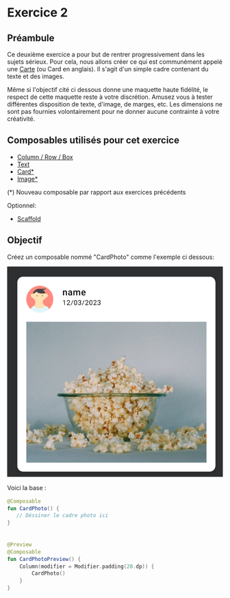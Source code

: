 # Exercice 2

## Préambule

Ce deuxième exercice a pour but de rentrer progressivement dans les sujets sérieux. Pour cela, nous allons créer ce qui est communément appelé une [Carte](https://m3.material.io/components/cards/overview) (ou Card en anglais). Il s'agit d'un simple cadre contenant du texte et des images.

Même si l'objectif cité ci dessous donne une maquette haute fidélité, le respect de cette maquette reste à votre discrétion. Amusez vous à tester différentes disposition de texte, d'image, de marges, etc. Les dimensions ne sont pas fournies volontairement pour ne donner aucune contrainte à votre créativité.

## Composables utilisés pour cet exercice

* [Column / Row / Box](https://developer.android.com/jetpack/compose/layouts/basics?hl=fr)
* [Text](https://developer.android.com/jetpack/compose/text?hl=fr)
* [Card*](https://www.jetpackcompose.net/jetpack-compose-card)
* [Image*](https://developer.android.com/jetpack/compose/graphics/images/loading?hl=fr)

(*) Nouveau composable par rapport aux exercices précédents

Optionnel:
* [Scaffold](https://developer.android.com/jetpack/compose/layouts/material?hl=fr#scaffold)

## Objectif

Créez un composable nommé "CardPhoto" comme l'exemple ci dessous:

![Objectif exercice](img/feedItem.png)

Voici la base :

```kotlin
@Composable
fun CardPhoto() {
   // Déssiner le cadre photo ici
}


@Preview
@Composable
fun CardPhotoPreview() {
    Column(modifier = Modifier.padding(20.dp)) {
        CardPhoto()
    }
}
```
